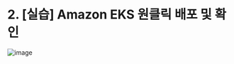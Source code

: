 # 2. [실습] Amazon EKS 원클릭 배포 및 확인
![image](https://github.com/devhyunuk/eks-cloudnet/assets/49749510/f2f9b526-ea2e-4dc5-9f3a-dc278cb012ac)





   

























